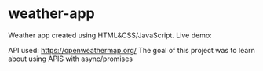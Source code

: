 # weather-app
Weather app created using HTML&amp;CSS/JavaScript. 
Live demo: 

API used: https://openweathermap.org/
The goal of this project was to learn about using APIS with async/promises

